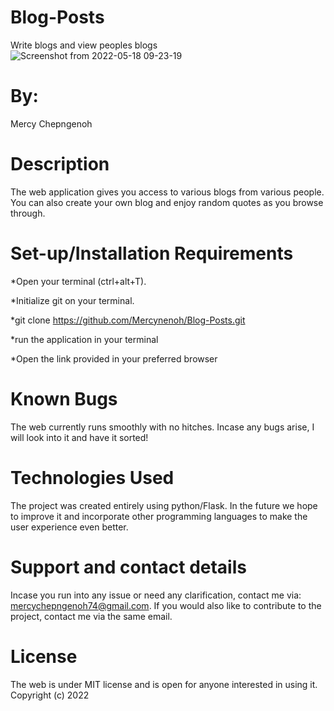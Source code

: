 # Blog-Posts
Write blogs and view peoples blogs
![Screenshot from 2022-05-18 09-23-19](https://user-images.githubusercontent.com/94294714/168971777-ff85d349-499e-4779-b3ae-4bcbfdaa0340.png)
# By:
Mercy Chepngenoh

# Description
The web application gives you access to various blogs from various people. You can also create your own blog and enjoy random quotes as you browse through.

# Set-up/Installation Requirements
*Open your terminal (ctrl+alt+T).

*Initialize git on your terminal.

*git clone https://github.com/Mercynenoh/Blog-Posts.git

*run the application in your terminal

*Open the link provided in your preferred browser

# Known Bugs
The web currently runs smoothly with no hitches. Incase any bugs arise, I will look into it and have it sorted!

# Technologies Used
The project was created entirely using python/Flask. In the future we hope to improve it and incorporate other programming languages to make the user experience even better.

# Support and contact details
Incase you run into any issue or need any clarification, contact me via: mercychepngenoh74@gmail.com. If you would also like to contribute to the project, contact me via the same email.

# License 
The web is under MIT license and is open for anyone interested in using it. Copyright (c) 2022
